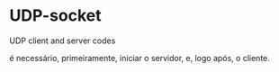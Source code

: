 # UDP-socket
UDP client and server codes

é necessário, primeiramente, iniciar o servidor, e, logo após, o cliente. 
